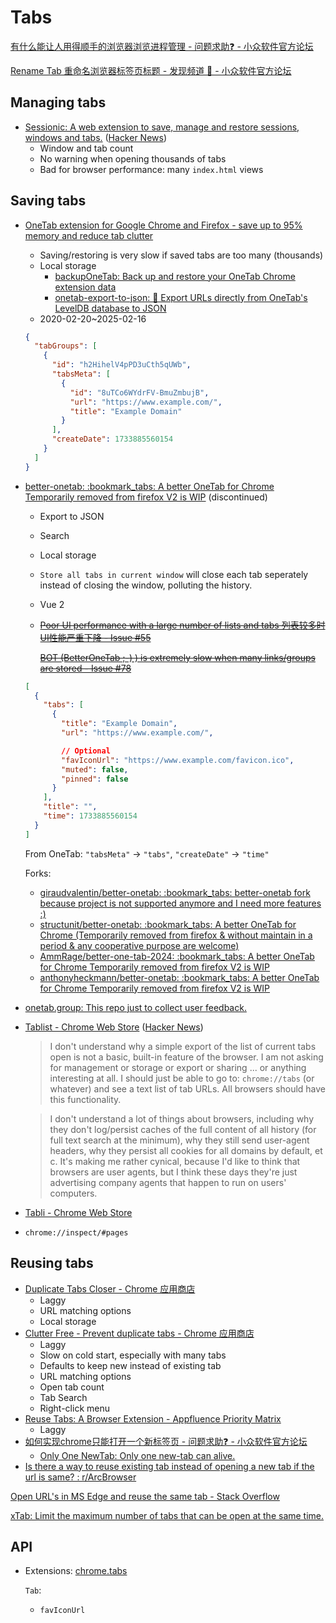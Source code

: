 # Tabs
[有什么能让人用得顺手的浏览器浏览进程管理 - 问题求助❓ - 小众软件官方论坛](https://meta.appinn.net/t/topic/39735)

[Rename Tab 重命名浏览器标签页标题 - 发现频道 🔎 - 小众软件官方论坛](https://meta.appinn.net/t/topic/24942)

## Managing tabs
- [Sessionic: A web extension to save, manage and restore sessions, windows and tabs.](https://github.com/navorite/sessionic) ([Hacker News](https://news.ycombinator.com/item?id=37887184))
  - Window and tab count
  - No warning when opening thousands of tabs
  - Bad for browser performance: many `index.html` views

## Saving tabs
- [OneTab extension for Google Chrome and Firefox - save up to 95% memory and reduce tab clutter](https://www.one-tab.com/)
  - Saving/restoring is very slow if saved tabs are too many (thousands)
  - Local storage
    - [backupOneTab: Back up and restore your OneTab Chrome extension data](https://github.com/joshuachough/backupOneTab)
    - [onetab-export-to-json: 🔖 Export URLs directly from OneTab's LevelDB database to JSON](https://github.com/jianyuan/onetab-export-to-json)
  - 2020-02-20~2025-02-16

  ```json
  {
    "tabGroups": [
      {
        "id": "h2HihelV4pPD3uCth5qUWb",
        "tabsMeta": [
          {
            "id": "8uTCo6WYdrFV-BmuZmbujB",
            "url": "https://www.example.com/",
            "title": "Example Domain"
          }
        ],
        "createDate": 1733885560154
      }
    ]
  }
  ```

- [better-onetab: :bookmark\_tabs: A better OneTab for Chrome Temporarily removed from firefox V2 is WIP](https://github.com/cnwangjie/better-onetab) (discontinued)
  - Export to JSON
  - Search
  - Local storage
  - `Store all tabs in current window` will close each tab seperately instead of closing the window, polluting the history.
  - Vue 2
  - ~~[Poor UI performance with a large number of lists and tabs 列表较多时UI性能严重下降 - Issue #55](https://github.com/cnwangjie/better-onetab/issues/55)~~
  
    ~~[BOT (BetterOneTab ;-) ) is extremely slow when many links/groups are stored - Issue #78](https://github.com/cnwangjie/better-onetab/issues/78)~~

  ```json
  [
    {
      "tabs": [
        {
          "title": "Example Domain",
          "url": "https://www.example.com/",

          // Optional
          "favIconUrl": "https://www.example.com/favicon.ico",
          "muted": false,
          "pinned": false
        }
      ],
      "title": "",
      "time": 1733885560154
    }
  ]
  ```
  From OneTab: `"tabsMeta"` → `"tabs"`, `"createDate"` → `"time"`

  Forks:
  - [giraudvalentin/better-onetab: :bookmark\_tabs: better-onetab fork because project is not supported anymore and I need more features :)](https://github.com/giraudvalentin/better-onetab)
  - [structunit/better-onetab: :bookmark\_tabs: A better OneTab for Chrome (Temporarily removed from firefox & without maintain in a period & any cooperative purpose are welcome)](https://github.com/structunit/better-onetab)
  - [AmmRage/better-one-tab-2024: :bookmark\_tabs: A better OneTab for Chrome Temporarily removed from firefox V2 is WIP](https://github.com/AmmRage/better-one-tab-2024)
  - [anthonyheckmann/better-onetab: :bookmark\_tabs: A better OneTab for Chrome Temporarily removed from firefox V2 is WIP](https://github.com/anthonyheckmann/better-onetab)

- [onetab.group: This repo just to collect user feedback.](https://github.com/one-tab-group/onetab.group)

- [Tablist - Chrome Web Store](https://chromewebstore.google.com/detail/tablist/eagbohciligljbgpbdbflaloangiodhe) ([Hacker News](https://news.ycombinator.com/item?id=22841708))

  > I don't understand why a simple export of the list of current tabs open is not a basic, built-in feature of the browser. I am not asking for management or storage or export or sharing ... or anything interesting at all. I should just be able to go to: `chrome://tabs` (or whatever) and see a text list of tab URLs. All browsers should have this functionality.

  > I don't understand a lot of things about browsers, including why they don't log/persist caches of the full content of all history (for full text search at the minimum), why they still send user-agent headers, why they persist all cookies for all domains by default, et c. It's making me rather cynical, because I'd like to think that browsers are user agents, but I think these days they're just advertising company agents that happen to run on users' computers.

- [Tabli - Chrome Web Store](https://chromewebstore.google.com/detail/tabli/igeehkedfibbnhbfponhjjplpkeomghi)

- `chrome://inspect/#pages`

## Reusing tabs
- [Duplicate Tabs Closer - Chrome 应用商店](https://chromewebstore.google.com/detail/duplicate-tabs-closer/gnmdbogfankgjepgglmmfmbnimcmcjle)
  - Laggy
  - URL matching options
  - Local storage
- [Clutter Free - Prevent duplicate tabs - Chrome 应用商店](https://chromewebstore.google.com/detail/clutter-free-prevent-dupl/iipjdmnoigaobkamfhnojmglcdbnfaaf)
  - Laggy
  - Slow on cold start, especially with many tabs
  - Defaults to keep new instead of existing tab
  - URL matching options
  - Open tab count
  - Tab Search
  - Right-click menu
- [Reuse Tabs: A Browser Extension - Appfluence Priority Matrix](https://appfluence.com/reuse-tabs-a-browser-extension/)
  - Laggy
- [如何实现chrome只能打开一个新标签页 - 问题求助❓ - 小众软件官方论坛](https://meta.appinn.net/t/topic/38312)
  - [Only One NewTab: Only one new-tab can alive.](https://github.com/LightAPIs/only-one-newtab)
- [Is there a way to reuse existing tab instead of opening a new tab if the url is same? : r/ArcBrowser](https://www.reddit.com/r/ArcBrowser/comments/16boxam/is_there_a_way_to_reuse_existing_tab_instead_of/)

[Open URL's in MS Edge and reuse the same tab - Stack Overflow](https://stackoverflow.com/questions/72168254/open-urls-in-ms-edge-and-reuse-the-same-tab)

[xTab: Limit the maximum number of tabs that can be open at the same time.](https://chromewebstore.google.com/detail/xtab/amddgdnlkmohapieeekfknakgdnpbleb?hl=en)

## API
- Extensions: [chrome.tabs](https://developer.chrome.com/docs/extensions/reference/api/tabs)

  `Tab`:
  - `favIconUrl`